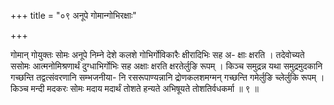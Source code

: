 +++
title = "०९ अनूपे गोमान्गोभिरक्षाः"

+++

गोमान् गोयुक्तः सोमः अनूपे निम्ने देशे कलशे गोभिर्गोविकारैः क्षीरादिभिः सह अ- क्षाः क्षरति । तदेवोच्यते ससोमः आत्मनोमिश्रणार्थं दुग्धाभिर्गोभिः सह अक्षाः क्षरति क्षरतेर्लुङि रूपम् । किञ्च समुद्रन्न यथा समुद्रमुदकानि गच्छन्ति तद्वत्संवरणानि सम्भजनीया- नि रसरूपाण्यन्नानि द्रोणकलशमग्मन् गच्छन्ति गमेर्लुङि च्लेर्लुकि रूपम् । किञ्च मन्दी मदकरः सोमः मदाय मदार्थं तोशते हन्यते अभिषूयते तोशतिर्वधकर्मा ॥ ९ ॥